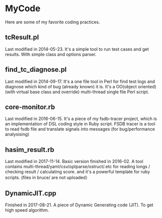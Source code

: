 # MyCode
Here are some of my favorite coding practices.

## tcResult.pl
Last modified in 2014-05-23. It's a simple tool to run test cases and get results. With simple class and options parser.

## find_tc_diagnose.pl
Last modified in 2014-09-17. It's a one file tool in Perl for find test logs and diagnose which kind of bug (already known) it is. It's a OO(object oriented) (with virtual base class and override) multi-thread single file Perl script.

## core-monitor.rb
Last modified in 2016-06-15. It's a piece of my fsdb-tracer project, which is an implementation of DSL coding style in Ruby script. FSDB tracer is a tool to read fsdb file and translate signals into messages (for bug/performance analysising)

## hasim_result.rb
Last modified in 2017-11-14. Basic version finished in 2016-02. A tool contains multi-thread/yaml/csv/optparse/ostruct/.etc for reading longs / checking result / calculating score. and it's a powerful template for ruby scripts. (files in bruce/ are not uploaded）

## DynamicJIT.cpp
Finished in 2017-08-21. A piece of Dynamic Generating code (JIT). To get high speed algorithm.
